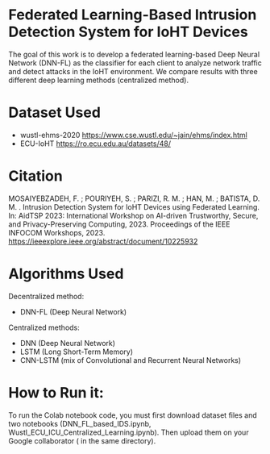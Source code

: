# Federated Learning-Based Intrusion Detection System for IoHT  Devices
The goal of this work is to develop a federated learning-based Deep Neural Network (DNN-FL) as the classifier for each client to analyze network traffic and detect attacks in the IoHT environment. We compare results with three different deep learning methods (centralized method).

# Dataset Used
- wustl-ehms-2020 https://www.cse.wustl.edu/~jain/ehms/index.html
- ECU-IoHT  https://ro.ecu.edu.au/datasets/48/
# Citation

MOSAIYEBZADEH, F. ; POURIYEH, S. ; PARIZI, R. M. ; HAN, M. ; BATISTA, D. M. . Intrusion Detection System for IoHT Devices using Federated Learning. In: 
AidTSP 2023: International Workshop on AI-driven Trustworthy, Secure, and Privacy-Preserving Computing, 2023. Proceedings of the IEEE INFOCOM Workshops,
2023.
https://ieeexplore.ieee.org/abstract/document/10225932

# Algorithms Used
Decentralized method:
- DNN-FL (Deep Neural Network)

Centralized methods:

- DNN (Deep Neural Network)
- LSTM (Long Short-Term Memory) 
- CNN-LSTM (mix of Convolutional and Recurrent Neural Networks)

# How to Run it:

To run the Colab notebook code, you must first download dataset files and two notebooks (DNN_FL_based_IDS.ipynb, Wustl_ECU_ICU_Centralized_Learning.ipynb). Then upload them on your Google collaborator ( in the same directory).


